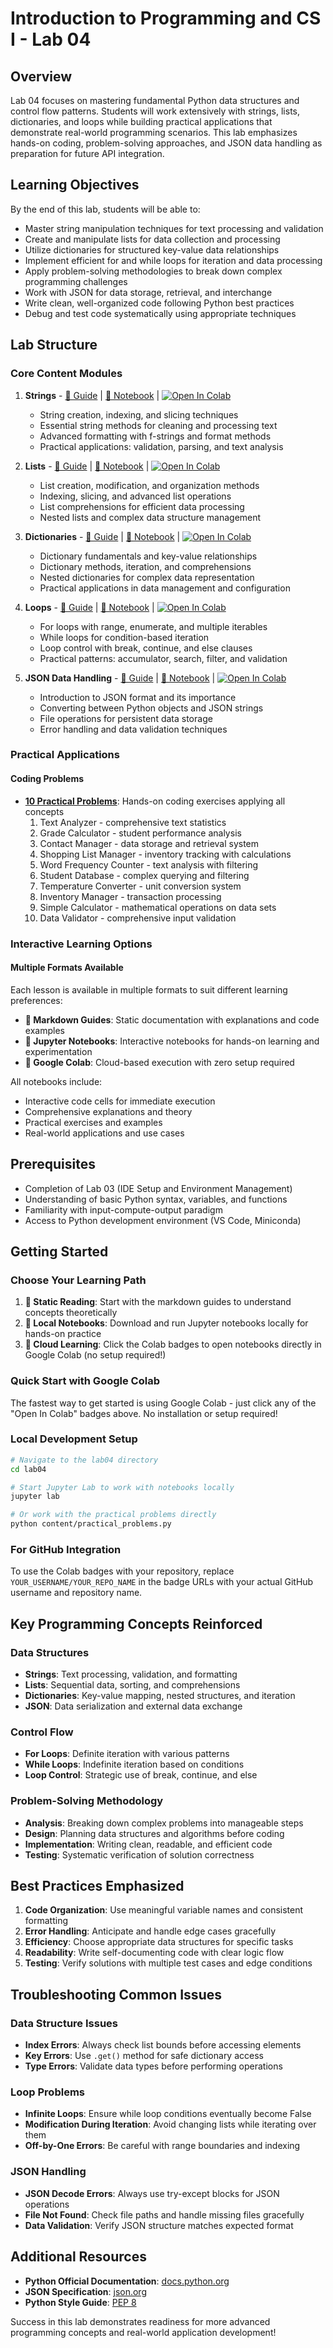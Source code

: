 # Introduction to Programming and CS I - Lab 04

## Overview

Lab 04 focuses on mastering fundamental Python data structures and control flow patterns. Students will work extensively with strings, lists, dictionaries, and loops while building practical applications that demonstrate real-world programming scenarios. This lab emphasizes hands-on coding, problem-solving approaches, and JSON data handling as preparation for future API integration.

## Learning Objectives

By the end of this lab, students will be able to:

- Master string manipulation techniques for text processing and validation
- Create and manipulate lists for data collection and processing  
- Utilize dictionaries for structured key-value data relationships
- Implement efficient for and while loops for iteration and data processing
- Apply problem-solving methodologies to break down complex programming challenges
- Work with JSON for data storage, retrieval, and interchange
- Write clean, well-organized code following Python best practices
- Debug and test code systematically using appropriate techniques

## Lab Structure

### Core Content Modules

1. **Strings** - [📖 Guide](content/01_Strings.md) | [📓 Notebook](content/01_Strings.ipynb) | [![Open In Colab](https://colab.research.google.com/assets/colab-badge.svg)](https://colab.research.google.com/github/YOUR_USERNAME/YOUR_REPO_NAME/blob/main/lab04/content/01_Strings.ipynb)
   - String creation, indexing, and slicing techniques
   - Essential string methods for cleaning and processing text
   - Advanced formatting with f-strings and format methods
   - Practical applications: validation, parsing, and text analysis

2. **Lists** - [📖 Guide](content/02_Lists.md) | [📓 Notebook](content/02_Lists.ipynb) | [![Open In Colab](https://colab.research.google.com/assets/colab-badge.svg)](https://colab.research.google.com/github/YOUR_USERNAME/YOUR_REPO_NAME/blob/main/lab04/content/02_Lists.ipynb)
   - List creation, modification, and organization methods
   - Indexing, slicing, and advanced list operations
   - List comprehensions for efficient data processing
   - Nested lists and complex data structure management

3. **Dictionaries** - [📖 Guide](content/03_Dictionaries.md) | [📓 Notebook](content/03_Dictionaries.ipynb) | [![Open In Colab](https://colab.research.google.com/assets/colab-badge.svg)](https://colab.research.google.com/github/YOUR_USERNAME/YOUR_REPO_NAME/blob/main/lab04/content/03_Dictionaries.ipynb)
   - Dictionary fundamentals and key-value relationships
   - Dictionary methods, iteration, and comprehensions
   - Nested dictionaries for complex data representation
   - Practical applications in data management and configuration

4. **Loops** - [📖 Guide](content/04_Loops.md) | [📓 Notebook](content/04_Loops.ipynb) | [![Open In Colab](https://colab.research.google.com/assets/colab-badge.svg)](https://colab.research.google.com/github/YOUR_USERNAME/YOUR_REPO_NAME/blob/main/lab04/content/04_Loops.ipynb)
   - For loops with range, enumerate, and multiple iterables
   - While loops for condition-based iteration
   - Loop control with break, continue, and else clauses
   - Practical patterns: accumulator, search, filter, and validation

5. **JSON Data Handling** - [📖 Guide](content/05_JSON.md) | [📓 Notebook](content/05_JSON.ipynb) | [![Open In Colab](https://colab.research.google.com/assets/colab-badge.svg)](https://colab.research.google.com/github/YOUR_USERNAME/YOUR_REPO_NAME/blob/main/lab04/content/05_JSON.ipynb)
   - Introduction to JSON format and its importance
   - Converting between Python objects and JSON strings
   - File operations for persistent data storage
   - Error handling and data validation techniques

### Practical Applications

#### **Coding Problems**
- **[10 Practical Problems](content/practical_problems.py)**: Hands-on coding exercises applying all concepts
  1. Text Analyzer - comprehensive text statistics
  2. Grade Calculator - student performance analysis
  3. Contact Manager - data storage and retrieval system
  4. Shopping List Manager - inventory tracking with calculations
  5. Word Frequency Counter - text analysis with filtering
  6. Student Database - complex querying and filtering
  7. Temperature Converter - unit conversion system
  8. Inventory Manager - transaction processing
  9. Simple Calculator - mathematical operations on data sets
  10. Data Validator - comprehensive input validation

### Interactive Learning Options

#### **Multiple Formats Available**
Each lesson is available in multiple formats to suit different learning preferences:

- **📖 Markdown Guides**: Static documentation with explanations and code examples
- **📓 Jupyter Notebooks**: Interactive notebooks for hands-on learning and experimentation
- **🚀 Google Colab**: Cloud-based execution with zero setup required

All notebooks include:
- Interactive code cells for immediate execution
- Comprehensive explanations and theory
- Practical exercises and examples
- Real-world applications and use cases

## Prerequisites

- Completion of Lab 03 (IDE Setup and Environment Management)
- Understanding of basic Python syntax, variables, and functions
- Familiarity with input-compute-output paradigm
- Access to Python development environment (VS Code, Miniconda)

## Getting Started

### Choose Your Learning Path

1. **📖 Static Reading**: Start with the markdown guides to understand concepts theoretically
2. **📓 Local Notebooks**: Download and run Jupyter notebooks locally for hands-on practice
3. **🚀 Cloud Learning**: Click the Colab badges to open notebooks directly in Google Colab (no setup required!)

### Quick Start with Google Colab

The fastest way to get started is using Google Colab - just click any of the "Open In Colab" badges above. No installation or setup required!

### Local Development Setup

```bash
# Navigate to the lab04 directory
cd lab04

# Start Jupyter Lab to work with notebooks locally
jupyter lab

# Or work with the practical problems directly
python content/practical_problems.py
```

### For GitHub Integration

To use the Colab badges with your repository, replace `YOUR_USERNAME/YOUR_REPO_NAME` in the badge URLs with your actual GitHub username and repository name.

## Key Programming Concepts Reinforced

### Data Structures
- **Strings**: Text processing, validation, and formatting
- **Lists**: Sequential data, sorting, and comprehensions
- **Dictionaries**: Key-value mapping, nested structures, and iteration
- **JSON**: Data serialization and external data exchange

### Control Flow
- **For Loops**: Definite iteration with various patterns
- **While Loops**: Indefinite iteration based on conditions
- **Loop Control**: Strategic use of break, continue, and else

### Problem-Solving Methodology
- **Analysis**: Breaking down complex problems into manageable steps
- **Design**: Planning data structures and algorithms before coding
- **Implementation**: Writing clean, readable, and efficient code
- **Testing**: Systematic verification of solution correctness

## Best Practices Emphasized

1. **Code Organization**: Use meaningful variable names and consistent formatting
2. **Error Handling**: Anticipate and handle edge cases gracefully  
3. **Efficiency**: Choose appropriate data structures for specific tasks
4. **Readability**: Write self-documenting code with clear logic flow
5. **Testing**: Verify solutions with multiple test cases and edge conditions

## Troubleshooting Common Issues

### Data Structure Issues
- **Index Errors**: Always check list bounds before accessing elements
- **Key Errors**: Use `.get()` method for safe dictionary access
- **Type Errors**: Validate data types before performing operations

### Loop Problems
- **Infinite Loops**: Ensure while loop conditions eventually become False
- **Modification During Iteration**: Avoid changing lists while iterating over them
- **Off-by-One Errors**: Be careful with range boundaries and indexing

### JSON Handling
- **JSON Decode Errors**: Always use try-except blocks for JSON operations
- **File Not Found**: Check file paths and handle missing files gracefully
- **Data Validation**: Verify JSON structure matches expected format

## Additional Resources

- **Python Official Documentation**: [docs.python.org](https://docs.python.org/3/)
- **JSON Specification**: [json.org](https://www.json.org/)
- **Python Style Guide**: [PEP 8](https://pep8.org/)

Success in this lab demonstrates readiness for more advanced programming concepts and real-world application development!